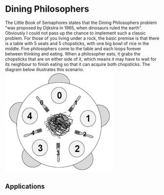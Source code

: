 # Dining Philosophers

The Little Book of Semaphores states that the Dining Philosophers problem "was proposed by Dijkstra in 1965, when dinosaurs ruled the earth". Obviously I could not pass up the chance to implement such a classic problem. For those of you living under a rock, the basic premise is that there is a table with 5 seats and 5 chopsticks, with one big bowl of rice in the middle. Five philosophers come to the table and each loops forever between thinking and eating. When a philosopher eats, it grabs the chopsticks that are on either side of it, which means it may have to wait for its neighbour to finish eating so that it can acquire both chopsticks. The diagram below illustrates this scenario.  
![Dining Philsophers Image](https://github.com/kulvirs/concurrency-problems/blob/master/dining-philosophers/dp.PNG)

## Applications
